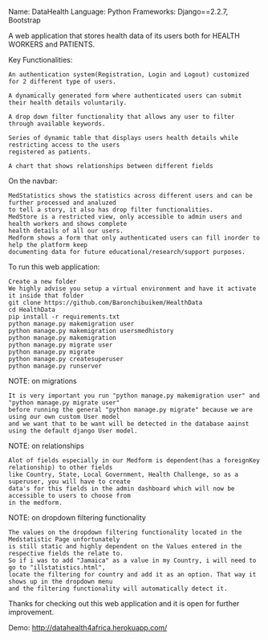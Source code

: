 Name: DataHealth
Language: Python
Frameworks: Django==2.2.7, Bootstrap

A web application that stores health data of its users both for HEALTH WORKERS and PATIENTS.

Key Functionalities:

    An authentication system(Registration, Login and Logout) customized for 2 different type of users.

    A dynamically generated form where authenticated users can submit their health details voluntarily.

    A drop down filter functionality that allows any user to filter through available keywords.

    Series of dynamic table that displays users health details while restricting access to the users
    registered as patients.

    A chart that shows relationships between different fields

On the navbar:

    MedStatistics shows the statistics across different users and can be further processed and analuzed
    to tell a story, it also has drop filter functionalities.
    MedStore is a restricted view, only accessible to admin users and health workers and shows complete
    health details of all our users.
    Medform shows a form that only authenticated users can fill inorder to help the platform keep
    documenting data for future educational/research/support purposes.

To run this web application:

    Create a new folder
    We highly advise you setup a virtual environment and have it activate it inside that folder
    git clone https://github.com/Baronchibuikem/HealthData
    cd HealthData
    pip install -r requirements.txt
    python manage.py makemigration user
    python manage.py makemigration usersmedhistory
    python manage.py makemigration
    python manage.py migrate user
    python manage.py migrate
    python manage.py createsuperuser
    python manage.py runserver

NOTE: on migrations

    It is very important you run "python manage.py makemigration user" and "python manage.py migrate user"
    before running the general "python manage.py migrate" because we are using our own custom User model
    and we want that to be want will be detected in the database aainst using the default django User model.

NOTE: on relationships

    Alot of fields especially in our Medform is dependent(has a foreignKey relationship) to other fields
    like Country, State, Local Government, Health Challenge, so as a superuser, you will have to create
    data's for this fields in the admin dashboard which will now be accessible to users to choose from
    in the medform.

NOTE: on dropdown filtering functionality

    The values on the dropdown filtering functionality located in the Medstatistic Page unfortunately
    is still static and highly dependent on the Values entered in the respective fields the relate to.
    So if i was to add "Jamaica" as a value in my Country, i will need to go to "illstatistics.html",
    locate the filtering for country and add it as an option. That way it shows up in the dropdown menu
    and the filtering functionality will automatically detect it.

Thanks for checking out this web application and it is open for further improvement.

Demo: http://datahealth4africa.herokuapp.com/

